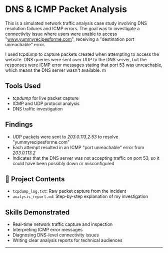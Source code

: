 # DNS & ICMP Packet Analysis

This is a simulated network traffic analysis case study involving DNS resolution failures and ICMP errors. The goal was to investigate a connectivity issue where users were unable to access "www.yummyrecipesforme.com", receiving a "destination port unreachable" error.

I used *tcpdump* to capture packets created when attempting to access the website. DNS queries were sent over UDP to the DNS server, but the responses were ICMP error messages stating that port 53 was unreachable, which means the DNS server wasn't available. m

## Tools Used

- *tcpdump* for live packet capture
- ICMP and UDP protocol analysis
- DNS traffic investigation

## Findings

- UDP packets were sent to *203.0.113.2:53* to resolve "yummyrecipesforme.com"
- Each attempt resulted in an ICMP "port unreachable" error from *203.0.113.2*
- Indicates that the DNS server was not accepting traffic on port 53, so it could have been possibly down or misconfigured

## 📁 Project Contents

- `tcpdump_log.txt`: Raw packet capture from the incident
- `analysis_report.md`: Step-by-step explanation of my investigation

## Skills Demonstrated

- Real-time network traffic capture and inspection
- Interpreting ICMP error messages
- Diagnosing DNS-level connectivity issues
- Writing clear analysis reports for technical audiences

---


